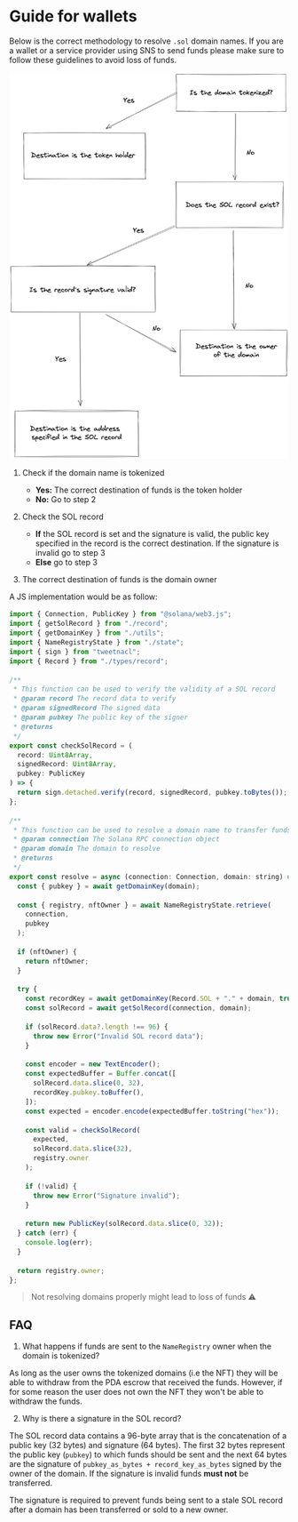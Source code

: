 # Guide for wallets

Below is the correct methodology to resolve `.sol` domain names. If you are a wallet or a service provider using SNS to send funds please make sure to follow these guidelines to avoid loss of funds.

![wallet-guide](./assets/wallet-guide.png)

1. Check if the domain name is tokenized

   - **Yes:** The correct destination of funds is the token holder
   - **No:** Go to step 2

2. Check the SOL record

   - **If** the SOL record is set and the signature is valid, the public key specified in the record is the correct destination. If the signature is invalid go to step 3
   - **Else** go to step 3

3. The correct destination of funds is the domain owner

A JS implementation would be as follow:

```js
import { Connection, PublicKey } from "@solana/web3.js";
import { getSolRecord } from "./record";
import { getDomainKey } from "./utils";
import { NameRegistryState } from "./state";
import { sign } from "tweetnacl";
import { Record } from "./types/record";

/**
 * This function can be used to verify the validity of a SOL record
 * @param record The record data to verify
 * @param signedRecord The signed data
 * @param pubkey The public key of the signer
 * @returns
 */
export const checkSolRecord = (
  record: Uint8Array,
  signedRecord: Uint8Array,
  pubkey: PublicKey
) => {
  return sign.detached.verify(record, signedRecord, pubkey.toBytes());
};

/**
 * This function can be used to resolve a domain name to transfer funds
 * @param connection The Solana RPC connection object
 * @param domain The domain to resolve
 * @returns
 */
export const resolve = async (connection: Connection, domain: string) => {
  const { pubkey } = await getDomainKey(domain);

  const { registry, nftOwner } = await NameRegistryState.retrieve(
    connection,
    pubkey
  );

  if (nftOwner) {
    return nftOwner;
  }

  try {
    const recordKey = await getDomainKey(Record.SOL + "." + domain, true);
    const solRecord = await getSolRecord(connection, domain);

    if (solRecord.data?.length !== 96) {
      throw new Error("Invalid SOL record data");
    }

    const encoder = new TextEncoder();
    const expectedBuffer = Buffer.concat([
      solRecord.data.slice(0, 32),
      recordKey.pubkey.toBuffer(),
    ]);
    const expected = encoder.encode(expectedBuffer.toString("hex"));

    const valid = checkSolRecord(
      expected,
      solRecord.data.slice(32),
      registry.owner
    );

    if (!valid) {
      throw new Error("Signature invalid");
    }

    return new PublicKey(solRecord.data.slice(0, 32));
  } catch (err) {
    console.log(err);
  }

  return registry.owner;
};
```

> Not resolving domains properly might lead to loss of funds ⚠️

## FAQ

1. What happens if funds are sent to the `NameRegistry` owner when the domain is tokenized?

As long as the user owns the tokenized domains (i.e the NFT) they will be able to withdraw from the PDA escrow that received the funds. However, if for some reason the user does not own the NFT they won't be able to withdraw the funds.

2. Why is there a signature in the SOL record?

The SOL record data contains a 96-byte array that is the concatenation of a public key (32 bytes) and signature (64 bytes). The first 32 bytes represent the public key (`pubkey`) to which funds should be sent and the next 64 bytes are the signature of `pubkey_as_bytes + record_key_as_bytes` signed by the owner of the domain. If the signature is invalid funds **must not** be transferred.

The signature is required to prevent funds being sent to a stale SOL record after a domain has been transferred or sold to a new owner.
